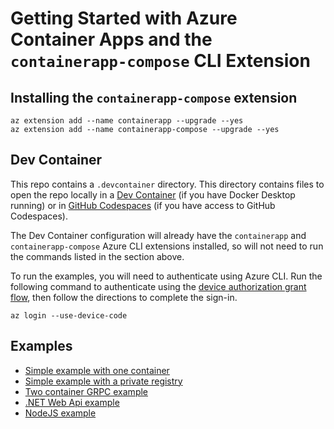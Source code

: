 # Getting Started with Azure Container Apps and the `containerapp-compose` CLI Extension

## Installing the `containerapp-compose` extension

```azurecli
az extension add --name containerapp --upgrade --yes
az extension add --name containerapp-compose --upgrade --yes
```

## Dev Container

This repo contains a `.devcontainer` directory. This directory contains files to open the repo locally in a [Dev Container](https://code.visualstudio.com/docs/remote/create-dev-container) (if you have Docker Desktop running) or in [GitHub Codespaces](https://github.com/features/codespaces) (if you have access to GitHub Codespaces).

The Dev Container configuration will already have the `containerapp` and `containerapp-compose` Azure CLI extensions installed, so will not need to run the commands listed in the section above.

To run the examples, you will need to authenticate using Azure CLI. Run the following command to authenticate using the [device authorization grant flow](https://docs.microsoft.com/en-us/azure/active-directory/develop/v2-oauth2-device-code), then follow the directions to complete the sign-in.

```azurecli
az login --use-device-code
```

## Examples

* [Simple example with one container](./simple/README.md)
* [Simple example with a private registry](./simple_with_private_registry/README.md)
* [Two container GRPC example](./grpc/README.md)
* [.NET Web Api example](./dotnet_api/README.md)
* [NodeJS example](./nodejs_greet/README.md)
